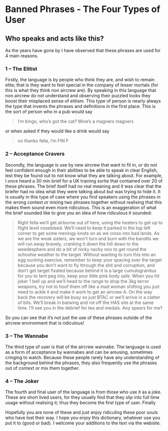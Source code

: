 # Banned Phrases - The Four Types of User

## Who speaks and acts like this?

As the years have gone by I have observed that these phrases are used for 4 main reasons.

### 1 – The Elitist

Firstly, the language is by people who think they are, and wish to remain elite; that is they want to feel special in the company of lesser mortals (for this is what they think non aircrew are). By speaking in this language that non aircrew do not understand and observing their puzzled looks they boost their misplaced sense of elitism. This type of person is nearly always the type that invents the phrases and definitions in the first place. This is the sort of person who in a pub would say

> I’m bingo, who’s got the cat? Mine’s a magners magners

or when asked if they would like a drink would say

> no thanks fella, I’m FIN F

### 2 – Acceptance Cravers

Secondly, the language is use by new aircrew that want to fit in, or do not feel confident enough in their abilities to be able to speak in clear English, lest they be found out to not know what they are talking about. For example, I once heard a 30 min brief for a UK training sortie that contained over 20 of these phrases. The brief itself had no real meaning and it was clear that the briefer had no idea what they were talking about but was trying to hide it. It is usually in this type of case where you find speakers using the phrases in the wrong context or mixing two phrases together without realising that this makes them sound even more ridiculous. This is an exaggeration of what the brief sounded like to give you an idea of how ridiculous it sounded:

> Right fella we’ll get airborne out of here, using the heaters to get up to flight level nosebleed. We’ll need to keep it parked in the top left corner to get some meningy knots on as we cross into bad lands. As we are the weak sisters, we won’t turn and burn with the bandits we will run away bravely, cranking it down the hill down to the weedesphere and do a bit of nicky nacky noo to get round the schoshie weather to the target. Without wanting to turn this into an egg sucking exercise, remember to keep your spacing over the target because you don’t want to fly through the shit and corruption, and don’t get target fixated because behind it is a large cumulogranitus for you to tent peg into, keep your little pink body safe. When you hit joker 1 bell up and we’ll head to the range to drop the 3kg terror weapons, try not to hoof them off like a mad woman shitting you just need to ackle it and make it work to get an aircrew A. On the way back the recovery will be busy so just BTAC or we’ll arrive in a clatter of bits. We’ll break in batwing and rot off the HAS site at the same time. I’ll see you in the debrief for tea and medals. Any spears for me?

So you can see that it’s not just the use of these phrases outside of the aircrew environment that is ridiculous!

### 3 – The Wannabe

The third type of user is that of the aircrew wannabe. The language is used as a form of acceptance by wannabes and can be amusing, sometimes cringing to watch. Because these people rarely have any understanding of the background behind the phrases, they also frequently use the phrases out of context or mix them together.

### 4 – The Joker

The fourth and final user of the language is from those who use it as a joke. These are short lived users, for they usually find that they slip into full time usage without realising it; thus they become the first type of user.
Finally

Hopefully you are none of these and just enjoy ridiculing these poor souls who have lost their way. I hope you enjoy this dictionary, whatever use you put it to (good or bad). I welcome your additions to the text via the website.
